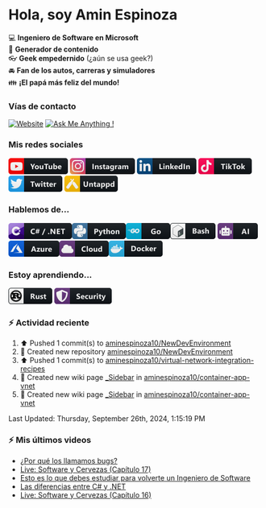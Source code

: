 # Hola, soy Amin Espinoza

:computer: **Ingeniero de Software en Microsoft**  
:pencil: **Generador de contenido**  
:eyeglasses: **Geek empedernido** (¿aún se usa geek?)  
:oncoming_automobile: **Fan de los autos, carreras y simuladores**  
:family: **¡El papá más feliz del mundo!**

### Vías de contacto

[![Website](https://img.shields.io/badge/aminespinoza.com-up-green?style=for-the-badge)][website]
[![Ask Me Anything !](https://img.shields.io/badge/Ask%20me-anything-1abc9c.svg?style=for-the-badge)](https://calendly.com/aminespinoza/consultoria)

### Mis redes sociales
[<img src="./assets/social/youtube.png"/>][youtube]
[<img src="./assets/social/instagram.png"/>][instagram]
[<img src="./assets/social/linkedin.png"/>][linkedin]
[<img src="./assets/social/tiktok.png"/>][linkedin]
[<img src="./assets/social/twitter.png"/>][twitter]
[<img src="./assets/social/untappd.png"/>][untappd]

### Hablemos de...
<img src="./assets/tech/csharp_dotnet.png"/><img src="./assets/tech/python.png"/><img src="./assets/tech/go.png"/><img src="./assets/tech/bash.png"/>
<img src="./assets/tech/ai.png"/><img src="./assets/tech/azure.png"/><img src="./assets/tech/cloud.png"/><img src="./assets/tech/docker.png"/>

### Estoy aprendiendo...
<img src="./assets/tech/rust.png"/> <img src="./assets/tech/security.png"/>


### :zap: Actividad reciente
<!--RECENT_ACTIVITY:start-->
1. ⬆️ Pushed 1 commit(s) to [aminespinoza10/NewDevEnvironment](https://github.com/aminespinoza10/NewDevEnvironment)<br>
2. 📔 Created new repository [aminespinoza10/NewDevEnvironment](https://github.com/aminespinoza10/NewDevEnvironment)<br>
3. ⬆️ Pushed 1 commit(s) to [aminespinoza10/virtual-network-integration-recipes](https://github.com/aminespinoza10/virtual-network-integration-recipes)<br>
4. 📖 Created new wiki page [_Sidebar](https://github.com/aminespinoza10/container-app-vnet/wiki/_Sidebar) in [aminespinoza10/container-app-vnet](https://github.com/aminespinoza10/container-app-vnet)<br>
5. 📖 Created new wiki page [_Sidebar](https://github.com/aminespinoza10/container-app-vnet/wiki/_Sidebar) in [aminespinoza10/container-app-vnet](https://github.com/aminespinoza10/container-app-vnet)<br>
<!--RECENT_ACTIVITY:end-->
<!--RECENT_ACTIVITY:last_update-->
Last Updated: Thursday, September 26th, 2024, 1:15:19 PM
<!--RECENT_ACTIVITY:last_update_end-->

### :zap: Mis últimos videos
<!-- YOUTUBE:START -->
- [¿Por qué los llamamos bugs?](https://www.youtube.com/watch?v=SVgXq2FETic)
- [Live: Software y Cervezas &lpar;Capítulo 17&rpar;](https://www.youtube.com/watch?v=nVmjQ9E9d60)
- [Esto es lo que debes estudiar para volverte un Ingeniero de Software](https://www.youtube.com/watch?v=ZgmigdeaQsQ)
- [Las diferencias entre C# y .NET](https://www.youtube.com/watch?v=v9jWs9ULyo8)
- [Live: Software y Cervezas &lpar;Capítulo 16&rpar;](https://www.youtube.com/watch?v=dFpiSOmq3yk)
<!-- YOUTUBE:END -->


[website]: https://aminespinoza.com/
[twitter]: https://twitter.com/aminespinoza
[youtube]: https://www.youtube.com/c/AminEspinoza
[linkedin]: https://www.linkedin.com/in/amin-espinoza-71b24661/
[instagram]: https://www.instagram.com/aminespinoza10/
[untappd]: https://untappd.com/user/aminespinoza
